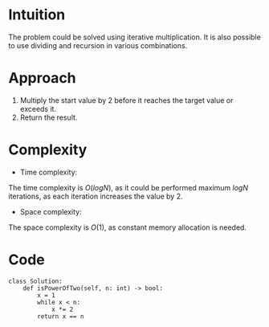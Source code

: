 # Intuition
<!-- Describe your first thoughts on how to solve this problem. -->
The problem could be solved using iterative multiplication. It is also possible to use dividing and recursion in various combinations.

# Approach
<!-- Describe your approach to solving the problem. -->
1. Multiply the start value by 2 before it reaches the target value or exceeds it.
2. Return the result.

# Complexity
- Time complexity:
<!-- Add your time complexity here, e.g. $$O(n)$$ -->
The time complexity is $O(logN)$, as it could be performed maximum $logN$ iterations, as each iteration increases the value by $2$.

- Space complexity:
<!-- Add your space complexity here, e.g. $$O(n)$$ -->
The space complexity is $O(1)$, as constant memory allocation is needed.

# Code
```
class Solution:
    def isPowerOfTwo(self, n: int) -> bool:
        x = 1
        while x < n:
            x *= 2
        return x == n
```